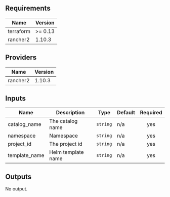 ## Requirements

| Name | Version |
|------|---------|
| terraform | >= 0.13 |
| rancher2 | 1.10.3 |

## Providers

| Name | Version |
|------|---------|
| rancher2 | 1.10.3 |

## Inputs

| Name | Description | Type | Default | Required |
|------|-------------|------|---------|:--------:|
| catalog\_name | The catalog name | `string` | n/a | yes |
| namespace | Namespace | `string` | n/a | yes |
| project\_id | The project id | `string` | n/a | yes |
| template\_name | Helm template name | `string` | n/a | yes |

## Outputs

No output.

